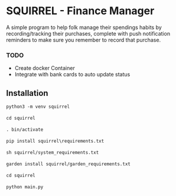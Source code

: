 SQUIRREL - Finance Manager
==========================

A simple program to help folk manage their spendings habits by recording/tracking their
purchases, complete with push notification reminders to make sure you remember to record that purchase.

### TODO

* Create docker Container
* Integrate with bank cards to auto update status

Installation
---------------

`python3 -m venv squirrel`
\
\
`cd squirrel`
\
\
`. bin/activate`
\
\
`pip install squirrel\requirements.txt`
\
\
`sh squirrel/system_requirements.txt`
\
\
`garden install squirrel/garden_requirements.txt`
\
\
`cd squirrel`
\
\
`python main.py` 
